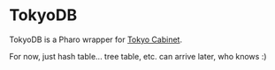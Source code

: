 # TokyoDB

TokyoDB is a Pharo wrapper for [Tokyo Cabinet](http://fallabs.com/tokyocabinet/).

For now, just hash table... tree table, etc. can arrive later, who knows :)
